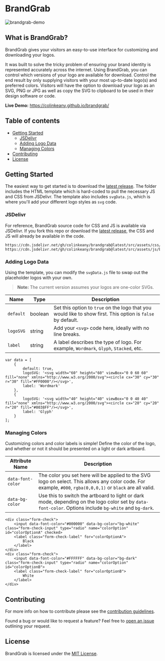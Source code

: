 # BrandGrab
![brandgrab-demo](https://github.com/colinkeany/brandgrab/assets/4369448/1384317b-443b-4b65-81f2-ee612e5d51dc)

## What is BrandGrab?
BrandGrab gives your visitors an easy-to-use interface for customizing and downloading your logos.

It was built to solve the tricky problem of ensuring your brand identity is represented accurately across the internet. Using BrandGrab, you can control which versions of your logo are available for download. Control the end result by only supplying visitors with your most up-to-date logo(s) and preferred colors. Visitors will have the option to download your logo as an SVG, PNG or JPG as well as copy the SVG to clipboard to be used in their design software or code.

**Live Demo:** https://colinkeany.github.io/brandgrab/

## Table of contents

- [Getting Started](#getting-started)
  - [JSDelivr](#jsdelivr)
  - [Adding Logo Data](#adding-logo-data)
  - [Managing Colors](#managing-colors)
- [Contributing](#contributing)
- [License](#license)

## Getting Started
The easiest way to get started is to download the [latest release](https://github.com/colinkeany/brandgrab/releases). The folder includes the HTML template which is hard-coded to pull the necessary JS and CSS from JSDelivr. The template also includes `svgData.js`, which is where you'll add your different logo styles as `svg` code.

### JSDelivr
For reference, BrandGrab source code for CSS and JS is available via JSDelivr. If you fork this repo or download the [latest release](https://github.com/colinkeany/brandgrab/releases), the CSS and JS will already be available in the code.
```
https://cdn.jsdelivr.net/gh/colinkeany/brandgrab@latest/src/assets/css/brandgrab.css
https://cdn.jsdelivr.net/gh/colinkeany/brandgrab@latest/src/assets/js/brandgrab.1.0.js
```

### Adding Logo Data
Using the template, you can modify the `svgData.js` file to swap out the placeholder logos with your own.

> **Note:** The current version assumes your logos are one-color SVGs.

|Name|Type|Description|
|--|--|--|
|`default`|boolean|Set this option to `true` on the logo that you would like to show first. This option is `false` by default.|
|`logoSVG`|string|Add your `<svg>` code here, ideally with no line breaks.|
|`label`|string|A label describes the type of logo. For example, `Wordmark`, `Glyph`, `Stacked`, etc.|
```
var data = [
    {
        default: true,
        logoSVG: '<svg width="60" height="60" viewBox="0 0 60 60" fill="none" xmlns="http://www.w3.org/2000/svg"><circle cx="30" cy="30" r="30" fill="#FF0000"/></svg>',
        label: 'Wordmark'
    },
    {
        logoSVG: '<svg width="40" height="40" viewBox="0 0 40 40" fill="none" xmlns="http://www.w3.org/2000/svg"><circle cx="20" cy="20" r="20" fill="#0038FF"/></svg>',
        label: 'Glyph'
    }
];
```

### Managing Colors
Customizing colors and color labels is simple! Define the color of the logo, and whether or not it should be presented on a light or dark artboard.

|Attribute Name|Description|
|--|--|
|`data-font-color`|The color you set here will be applied to the SVG logo on select. This allows any color code. For example, `#000`, `rgba(0,0,0,1)` or `black` are all valid.|
|`data-bg-color`|Use this to switch the artboard to light or dark mode, depending on the logo color set by `data-font-color`. Options include `bg-white` and `bg-dark`.|

```
<div class="form-check">
    <input data-font-color="#000000" data-bg-color="bg-white" class="form-check-input" type="radio" name="colorOption" id="colorOptionA" checked>
    <label class="form-check-label" for="colorOptionA">
        Black
    </label>
</div>
<div class="form-check">
    <input data-font-color="#FFFFFF" data-bg-color="bg-dark" class="form-check-input" type="radio" name="colorOption" id="colorOptionB">
    <label class="form-check-label" for="colorOptionB">
        White
    </label>
</div>
```

## Contributing
For more info on how to contribute please see the  [contribution guidelines](https://github.com/colinkeany/brandgrab/blob/main/CONTRIBUTING.md).

Found a bug or would like to request a feature? Feel free to [open an issue](https://github.com/colinkeany/brandgrab/issues/new) outlining your request.

## License
BrandGrab is licensed under the [MIT License](https://github.com/colinkeany/brandgrab/blob/main/LICENSE).
